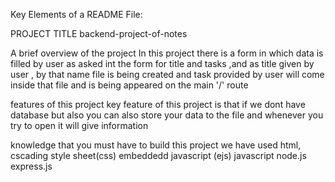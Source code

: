 Key Elements of a README File:



PROJECT TITLE
backend-project-of-notes 





A brief overview of the project
In this project there is a form in which data is filled by user as asked int the form for title and tasks ,and as title given by user , by that name file is being created and task provided by user will come inside that file and is being appeared on the main '/' route 





features of this project
key feature of this project is that if we dont have database but also you can
also store your data to the file and whenever you try to open it will give information




knowledge that you must have to build this project
we have used html, 
cscading style sheet(css)
embeddedd javascript (ejs)
javascript
node.js
express.js


